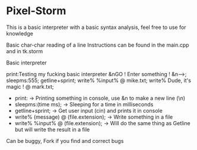 Pixel-Storm
===========

This is a basic interpreter with a basic syntax analysis, feel free to use for knowledge

Basic char-char reading of a line
Instructions can be found in the main.cpp and in tk.storm


Basic interpreter

print:Testing my fucking basic interpreter &nGO ! Enter something ! &n-->;
sleepms:555;
getline+sprint;
write% %input% @ mike.txt;
write% Dude, it's magic ! @ mark.txt;


- print: -> Printing something in console, use &n to make a new line (\n)
- sleepms:(time ms); -> Sleeping for a time in milliseconds
- getline+sprint; -> Get user input (cin) and prints it in console
- write% (message) @ (file.extension); -> Write something in a file 
- write% %input% @ (file.extension); -> Will do the same thing as Getline but will write the result in a file

Can be buggy, Fork if you find and correct bugs
